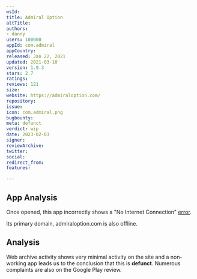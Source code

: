 ```yaml
---
wsId: 
title: Admiral Option
altTitle: 
authors:
- danny 
users: 100000
appId: com.admiral
appCountry: 
released: Jan 22, 2021
updated: 2021-03-10
version: 1.9.3
stars: 2.7
ratings: 
reviews: 121
size: 
website: https://admiraloption.com/
repository: 
issue: 
icon: com.admiral.png
bugbounty: 
meta: defunct
verdict: wip
date: 2023-02-03
signer: 
reviewArchive: 
twitter: 
social: 
redirect_from: 
features: 

---
```


## App Analysis 

Once opened, this app incorrectly shows a "No Internet Connection" [error](https://twitter.com/BitcoinWalletz/status/1621430101412921344). 

Its primary domain, admiraloption.com is also offline. 

## Analysis 

Web archive activity shows very minimal activity on the site and a non-working app leads us to the conclusion that this is **defunct**. Numerous complaints are also on the Google Play review.
